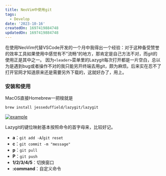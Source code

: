 ```yaml
---
title: NeoVim中使用git
tags:
  - Develop
date: '2023-10-16'
createdOn: 1697419884748
updatedOn: 1697419884748
---
```


在使用NeoVim代替VSCode开发的一个月中我得出一个经验：对于这种备受赞誉的效率工具如果使用中感觉有不”流畅“的地方，那肯定是自己方法不对，而git的使用正是其中之一。
因为`<leader>`菜单里的Lazygit每次打开都是一片空白，总以为是遇到bug或者操作不对的我只能另开终端去用git，颇为麻烦。后来实在忍不了打开官网才知道原来还是需要另外下载的，这就好办了，用上。

### 安装和使用
MacOS直接Homebrew一把梭就是
```bash
brew install jesseduffield/lazygit/lazygit
```
[![example](https://z1.ax1x.com/2023/10/15/pi9v5EF.jpg)](https://imgse.com/i/pi9v5EF)


Lazygit的键位映射基本按照命令的首字母来，比较好记。

- **a**：`git add -A`/`git reset`
- **c**：`git commit -m "message"`
- **p**：`git pull`
- **P**：`git push`
- **1/2/3/4/5**：切换窗口
- **\:command**：自定义命令


